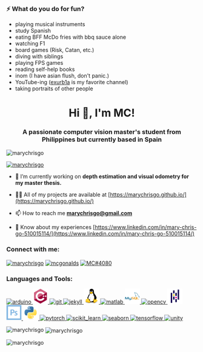 
### ⚡ What do you do for fun?

* playing musical instruments
* study Spanish
* eating BFF McDo fries with bbq sauce alone
* watching F1 
* board games (Risk, Catan, etc.)
* diving with siblings
* playing FPS games 
* reading self-help books
* inom (I have asian flush, don't panic.)
* YouTube-ing ([exurb1a](https://www.youtube.com/channel/UCimiUgDLbi6P17BdaCZpVbg) is my favorite channel)
* taking portraits of other people




<h1 align="center">Hi 👋, I'm MC!</h1>
<h3 align="center">A passionate computer vision master's student from Philippines but currently based in Spain </h3>

<p align="left"> <img src="https://komarev.com/ghpvc/?username=marychrisgo&label=Profile%20views&color=0e75b6&style=flat" alt="marychrisgo" /> </p>

<p align="left"> <a href="https://github.com/ryo-ma/github-profile-trophy"><img src="https://github-profile-trophy.vercel.app/?username=marychrisgo" alt="marychrisgo" /></a> </p>

- 🔭 I’m currently working on **depth estimation and visual odometry for my master thesis.**

- 👨‍💻 All of my projects are available at [https://marychrisgo.github.io/](https://marychrisgo.github.io/)

- 📫 How to reach me **marychrisgo@gmail.com**

- 📄 Know about my experiences [https://www.linkedin.com/in/mary-chris-go-510015114/](https://www.linkedin.com/in/mary-chris-go-510015114/)

<h3 align="left">Connect with me:</h3>
<p align="left">
<a href="https://linkedin.com/in/marychrisgo" target="blank"><img align="center" src="https://raw.githubusercontent.com/rahuldkjain/github-profile-readme-generator/master/src/images/icons/Social/linked-in-alt.svg" alt="marychrisgo" height="30" width="40" /></a>
<a href="https://instagram.com/mcgonalds" target="blank"><img align="center" src="https://raw.githubusercontent.com/rahuldkjain/github-profile-readme-generator/master/src/images/icons/Social/instagram.svg" alt="mcgonalds" height="30" width="40" /></a>
<a href="https://discord.gg/MC#4080" target="blank"><img align="center" src="https://raw.githubusercontent.com/rahuldkjain/github-profile-readme-generator/master/src/images/icons/Social/discord.svg" alt="MC#4080" height="30" width="40" /></a>
</p>

<h3 align="left">Languages and Tools:</h3>
<p align="left"> <a href="https://www.arduino.cc/" target="_blank" rel="noreferrer"> <img src="https://cdn.worldvectorlogo.com/logos/arduino-1.svg" alt="arduino" width="40" height="40"/> </a> <a href="https://www.w3schools.com/cpp/" target="_blank" rel="noreferrer"> <img src="https://raw.githubusercontent.com/devicons/devicon/master/icons/cplusplus/cplusplus-original.svg" alt="cplusplus" width="40" height="40"/> </a> <a href="https://git-scm.com/" target="_blank" rel="noreferrer"> <img src="https://www.vectorlogo.zone/logos/git-scm/git-scm-icon.svg" alt="git" width="40" height="40"/> </a> <a href="https://jekyllrb.com/" target="_blank" rel="noreferrer"> <img src="https://www.vectorlogo.zone/logos/jekyllrb/jekyllrb-icon.svg" alt="jekyll" width="40" height="40"/> </a> <a href="https://www.linux.org/" target="_blank" rel="noreferrer"> <img src="https://raw.githubusercontent.com/devicons/devicon/master/icons/linux/linux-original.svg" alt="linux" width="40" height="40"/> </a> <a href="https://www.mathworks.com/" target="_blank" rel="noreferrer"> <img src="https://upload.wikimedia.org/wikipedia/commons/2/21/Matlab_Logo.png" alt="matlab" width="40" height="40"/> </a> <a href="https://www.mysql.com/" target="_blank" rel="noreferrer"> <img src="https://raw.githubusercontent.com/devicons/devicon/master/icons/mysql/mysql-original-wordmark.svg" alt="mysql" width="40" height="40"/> </a> <a href="https://opencv.org/" target="_blank" rel="noreferrer"> <img src="https://www.vectorlogo.zone/logos/opencv/opencv-icon.svg" alt="opencv" width="40" height="40"/> </a> <a href="https://pandas.pydata.org/" target="_blank" rel="noreferrer"> <img src="https://raw.githubusercontent.com/devicons/devicon/2ae2a900d2f041da66e950e4d48052658d850630/icons/pandas/pandas-original.svg" alt="pandas" width="40" height="40"/> </a> <a href="https://www.photoshop.com/en" target="_blank" rel="noreferrer"> <img src="https://raw.githubusercontent.com/devicons/devicon/master/icons/photoshop/photoshop-line.svg" alt="photoshop" width="40" height="40"/> </a> <a href="https://www.python.org" target="_blank" rel="noreferrer"> <img src="https://raw.githubusercontent.com/devicons/devicon/master/icons/python/python-original.svg" alt="python" width="40" height="40"/> </a> <a href="https://pytorch.org/" target="_blank" rel="noreferrer"> <img src="https://www.vectorlogo.zone/logos/pytorch/pytorch-icon.svg" alt="pytorch" width="40" height="40"/> </a> <a href="https://scikit-learn.org/" target="_blank" rel="noreferrer"> <img src="https://upload.wikimedia.org/wikipedia/commons/0/05/Scikit_learn_logo_small.svg" alt="scikit_learn" width="40" height="40"/> </a> <a href="https://seaborn.pydata.org/" target="_blank" rel="noreferrer"> <img src="https://seaborn.pydata.org/_images/logo-mark-lightbg.svg" alt="seaborn" width="40" height="40"/> </a> <a href="https://www.tensorflow.org" target="_blank" rel="noreferrer"> <img src="https://www.vectorlogo.zone/logos/tensorflow/tensorflow-icon.svg" alt="tensorflow" width="40" height="40"/> </a> <a href="https://unity.com/" target="_blank" rel="noreferrer"> <img src="https://www.vectorlogo.zone/logos/unity3d/unity3d-icon.svg" alt="unity" width="40" height="40"/> </a> </p>

<p><img align="left" src="https://github-readme-stats.vercel.app/api/top-langs?username=marychrisgo&show_icons=true&locale=en&layout=compact" alt="marychrisgo" /></p>

<p>&nbsp;<img align="center" src="https://github-readme-stats.vercel.app/api?username=marychrisgo&show_icons=true&locale=en" alt="marychrisgo" /></p>

<p><img align="center" src="https://github-readme-streak-stats.herokuapp.com/?user=marychrisgo&" alt="marychrisgo" /></p>
